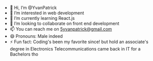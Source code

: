- 👋 Hi, I’m @YvanPatrick
- 👀 I’m interested in web development
- 🌱 I’m currently learning React.js
- 💞️ I’m looking to collaborate on front end development
- 📫 You can reach me on 5yvanpatrick@gmail.com
- 😄 Pronouns: Male indeed
- ⚡ Fun fact: Coding's been my favorite since! but hold an associate's degree in Electronics Telecommunications came back in IT for a Bachelors tho

<!---
YvanPatrick/YvanPatrick is a ✨ special ✨ repository because its `README.md` (this file) appears on your GitHub profile.
You can click the Preview link to take a look at your changes.
--->

